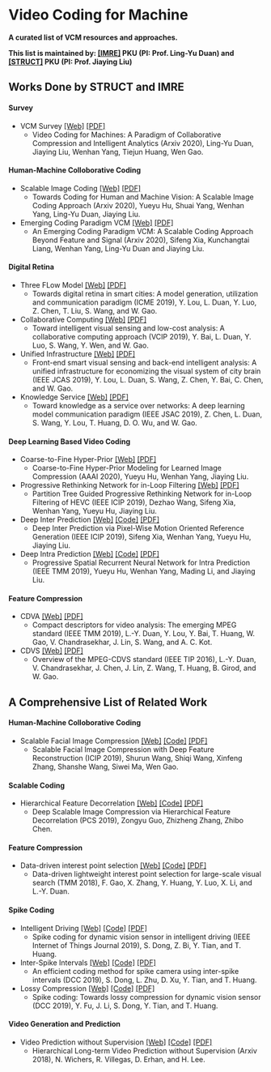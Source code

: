# Video Coding for Machine

**A curated list of VCM resources and approaches.**

**This list is maintained by: [[IMRE]](http://imre.idm.pku.edu.cn/index.html) PKU (PI: Prof. Ling-Yu Duan) and [[STRUCT]](http://www.icst.pku.edu.cn/struct/struct.html) PKU (PI: Prof. Jiaying Liu)**

## Works Done by STRUCT and IMRE
#### Survey
 * VCM Survey [[Web]]() [[PDF]]()
   * Video Coding for Machines: A Paradigm of Collaborative Compression and Intelligent Analytics (Arxiv 2020), Ling-Yu Duan, Jiaying Liu, Wenhan Yang, Tiejun Huang, Wen Gao.

#### Human-Machine Colloborative Coding
 * Scalable Image Coding [[Web]](https://williamyang1991.github.io/projects/VCM-Face/) [[PDF]]()
   * Towards Coding for Human and Machine Vision: A Scalable Image Coding Approach (Arxiv 2020), Yueyu Hu, Shuai Yang, Wenhan Yang, Ling-Yu Duan, Jiaying Liu.
 * Emerging Coding Paradigm VCM [[Web]]() [[PDF]]()
   * An Emerging Coding Paradigm VCM: A Scalable Coding Approach Beyond Feature and Signal (Arxiv 2020), Sifeng Xia, Kunchangtai Liang, Wenhan Yang, Ling-Yu Duan and Jiaying Liu.
   
#### Digital Retina
 * Three FLow Model [[Web]]() [[PDF]]()
   * Towards digital retina in smart cities: A model generation, utilization and communication paradigm (ICME 2019), Y. Lou, L. Duan, Y. Luo, Z. Chen, T. Liu, S. Wang, and W. Gao.
 * Collaborative Computing  [[Web]]() [[PDF]]()
   * Toward intelligent visual sensing and low-cost analysis: A collaborative computing approach (VCIP 2019), Y. Bai, L. Duan, Y. Luo, S. Wang, Y. Wen, and W. Gao.
 * Unified Infrastructure [[Web]]() [[PDF]]()
   * Front-end smart visual sensing and back-end intelligent analysis: A unified infrastructure for economizing the visual system of city brain (IEEE JCAS 2019), Y. Lou, L. Duan, S. Wang, Z. Chen, Y. Bai, C. Chen, and W. Gao.
 * Knowledge Service [[Web]]() [[PDF]]()
   * Toward knowledge as a service over networks: A deep learning model communication paradigm (IEEE JSAC 2019), Z. Chen, L. Duan, S. Wang, Y. Lou, T. Huang, D. O. Wu, and W. Gao.

#### Deep Learning Based Video Coding
 * Coarse-to-Fine Hyper-Prior [[Web]]() [[PDF]]()
   * Coarse-to-Fine Hyper-Prior Modeling for Learned Image Compression (AAAI 2020), Yueyu Hu, Wenhan Yang, Jiaying Liu.
 * Progressive Rethinking Network for in-Loop Filtering [[Web]]() [[PDF]]()
   * Partition Tree Guided Progressive Rethinking Network for in-Loop Filtering of HEVC (IEEE ICIP 2019), Dezhao Wang, Sifeng Xia, Wenhan Yang, Yueyu Hu, Jiaying Liu.
 * Deep Inter Prediction [[Web]]() [[Code]]() [[PDF]]()
   * Deep Inter Prediction via Pixel-Wise Motion Oriented Reference Generation (IEEE ICIP 2019), Sifeng Xia, Wenhan Yang, Yueyu Hu, Jiaying Liu.
 * Deep Intra Prediction [[Web]]() [[Code]]() [[PDF]]()
   * Progressive Spatial Recurrent Neural Network for Intra Prediction (IEEE TMM 2019), Yueyu Hu, Wenhan Yang, Mading Li, and Jiaying Liu.
   
#### Feature Compression
 * CDVA [[Web]]() [[PDF]]()
   * Compact descriptors for video analysis: The emerging MPEG standard (IEEE TMM 2019), L.-Y. Duan, Y. Lou, Y. Bai, T. Huang, W. Gao, V. Chandrasekhar, J. Lin, S. Wang, and A. C. Kot.
 * CDVS [[Web]]() [[PDF]]()
   * Overview of the MPEG-CDVS standard (IEEE TIP 2016), L.-Y. Duan, V. Chandrasekhar, J. Chen, J. Lin, Z. Wang, T. Huang, B. Girod, and
W. Gao.

## A Comprehensive List of Related Work
#### Human-Machine Colloborative Coding
 * Scalable Facial Image Compression  [[Web]]() [[Code]]() [[PDF]]()
   * Scalable Facial Image Compression with Deep Feature Reconstruction (ICIP 2019), Shurun Wang, Shiqi Wang, Xinfeng Zhang, Shanshe Wang, Siwei Ma, Wen Gao.
 
#### Scalable Coding
 * Hierarchical Feature Decorrelation [[Web]]() [[Code]]() [[PDF]]()
   * Deep Scalable Image Compression via Hierarchical Feature Decorrelation (PCS 2019), Zongyu Guo, Zhizheng Zhang, Zhibo Chen.

#### Feature Compression
 * Data-driven interest point selection [[Web]]() [[Code]]() [[PDF]]()
   * Data-driven lightweight interest point selection for large-scale visual search (TMM 2018), F. Gao, X. Zhang, Y. Huang, Y. Luo, X. Li, and L.-Y. Duan.
   
#### Spike Coding
 * Intelligent Driving [[Web]]() [[Code]]() [[PDF]]()
   * Spike coding for dynamic vision sensor in intelligent driving (IEEE Internet of Things Journal 2019), S. Dong, Z. Bi, Y. Tian, and T. Huang.
 * Inter-Spike Intervals [[Web]]() [[Code]]() [[PDF]]()
   * An efficient coding method for spike camera using inter-spike intervals (DCC 2019), S. Dong, L. Zhu, D. Xu, Y. Tian, and T. Huang. 
 * Lossy Compression [[Web]]() [[Code]]() [[PDF]]()
   * Spike coding: Towards lossy compression for dynamic vision sensor (DCC 2019), Y. Fu, J. Li, S. Dong, Y. Tian, and T. Huang.
   
#### Video Generation and Prediction
 * Video Prediction without Supervision [[Web]]() [[Code]]() [[PDF]]()
   * Hierarchical Long-term Video Prediction without Supervision (Arxiv 2018), N. Wichers, R. Villegas, D. Erhan, and H. Lee.

